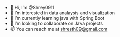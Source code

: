 - 👋 Hi, I’m @Shrey0911
- 👀 I’m interested in data analaysis and visualization
- 🌱 I’m currently learning java with Spring Boot
- 💞️ I’m looking to collaborate on Java projects
- 📫 You can reach me at shresth09@gmail.com

<!---
Shrey0911/Shrey0911 is a ✨ special ✨ repository because its `README.md` (this file) appears on your GitHub profile.
You can click the Preview link to take a look at your changes.
--->
